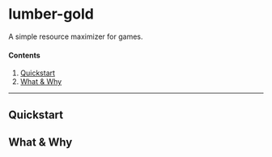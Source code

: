 # lumber-gold

A simple resource maximizer for games.

#### Contents

1. [Quickstart](#quickstart)
2. [What & Why](#what--why)

---

## Quickstart

## What & Why
